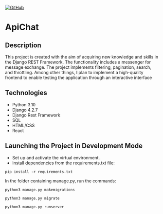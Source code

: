 [![GitHub](https://img.shields.io/badge/GitHub-Kirill--Svitsov-blue)](https://github.com/Kirill-Svitsov)
# ApiChat

## Description
This project is created with the aim of acquiring new knowledge and skills in the Django REST Framework.
The functionality includes a messenger for message exchange. The project implements filtering, 
pagination, search, and throttling. Among other things, I plan to implement a high-quality frontend
to enable testing the application through an interactive interface

## Technologies

- Python 3.10
- Django 4.2.7
- Django Rest Framework
- SQL
- HTML/CSS
- React

## Launching the Project in Development Mode

- Set up and activate the virtual environment.
- Install dependencies from the requirements.txt file:

```
pip install -r requirements.txt
```

In the folder containing manage.py, run the commands:
```
python3 manage.py makemigrations
```
```
python3 manage.py migrate
```
```
python3 manage.py runserver
```
